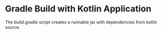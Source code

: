 # Gradle Build with Kotlin Application

The build.gradle script creates a runnable jar with dependencies from kotlin source.
